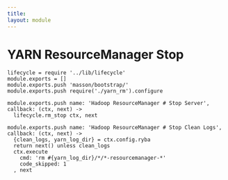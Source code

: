 ```yaml
---
title: 
layout: module
---
```


# YARN ResourceManager Stop

    lifecycle = require '../lib/lifecycle'
    module.exports = []
    module.exports.push 'masson/bootstrap/'
    module.exports.push require('./yarn_rm').configure

    module.exports.push name: 'Hadoop ResourceManager # Stop Server', callback: (ctx, next) ->
      lifecycle.rm_stop ctx, next

    module.exports.push name: 'Hadoop ResourceManager # Stop Clean Logs', callback: (ctx, next) ->
      {clean_logs, yarn_log_dir} = ctx.config.ryba
      return next() unless clean_logs
      ctx.execute
        cmd: 'rm #{yarn_log_dir}/*/*-resourcemanager-*'
        code_skipped: 1
      , next
